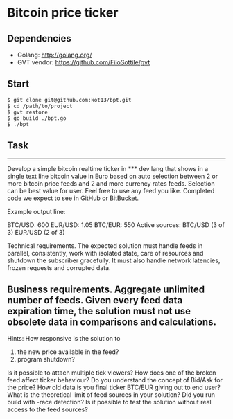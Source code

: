 # Bitcoin price ticker

## Dependencies
* Golang: http://golang.org/
* GVT vendor: https://github.com/FiloSottile/gvt

## Start
```
$ git clone git@github.com:kot13/bpt.git
$ cd /path/to/project
$ gvt restore
$ go build ./bpt.go
$ ./bpt
```

## Task
----
Develop a simple bitcoin realtime ticker in *** dev lang that shows in a single text line bitcoin value in Euro based on auto selection between 2 or more bitcoin price feeds and 2 and more currency rates feeds. Selection can be best value for user.
Feel free to use any feed you like. Completed code we expect to see in GitHub or BitBucket.

Example output line:

BTC/USD: 600   EUR/USD: 1.05   BTC/EUR: 550 Active sources: BTC/USD (3 of 3)  EUR/USD (2 of 3)

Technical requirements.
The expected solution must handle feeds in parallel, consistently, work with isolated state, care of resources and shutdown the subscriber gracefully. It must also handle network latencies, frozen requests and corrupted data.

Business requirements.
Aggregate unlimited number of feeds.
Given every feed data expiration time, the solution must not use obsolete data in comparisons and calculations.
----

Hints:
How responsive is the solution to
1) the new price available in the feed?
2) program shutdown?

Is it possible to attach multiple tick viewers?
How does one of the broken feed affect ticker behaviour?
Do you understand the concept of Bid/Ask for the price?
How old data is you final ticker BTC/EUR giving out to end user?
What is the theoretical limit of feed sources in your solution?
Did you run build with -race detection?
Is it possible to test the solution without real access to the feed sources?